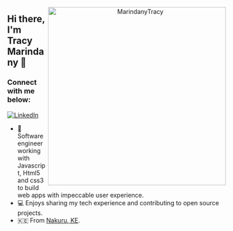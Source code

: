 <p align="center">
<a href="https://github.com/manuzcheruz">
<img align="right" width="410"  src="https://github-readme-stats.vercel.app/api?username=MarindanyTracy&show_icons=true&theme=gotham&include_all_commits=true&count_private=true" alt="MarindanyTracy" />
</a>
</p>

## Hi there, I'm Tracy Marindany 👋

### Connect with me below:

<p align="left">
<a href="https://www.linkedin.com/in/tracy-marindany-047b07250/">
<a href="mailto:marindanytracy0@gmail.com" marindanytracy0@gmail.com>
<img src="https://img.shields.io/badge/-LinkedIn-%233781da" alt="LinkedIn"/></a>
</p>

* 📱 Software engineer working with Javascript, Html5 and css3 to build web apps with impeccable user experience.
* 💻 Enjoys sharing my tech experience and contributing to open source projects.
* 🇰🇪 From [Nakuru, KE]().
